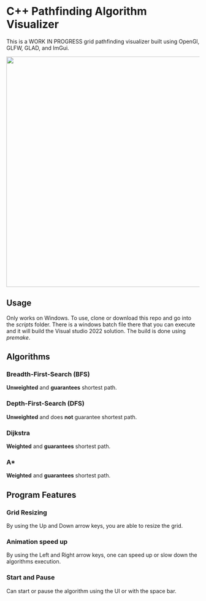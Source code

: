 # C++ Pathfinding Algorithm Visualizer
This is a WORK IN PROGRESS grid pathfinding visualizer built using OpenGl, GLFW, GLAD, and ImGui.

<p align= "center">
<img src="MandelBrotSet.PNG" width="600" height="600" />
</p>

## Usage
Only works on Windows. To use, clone or download this repo and go into the *scripts* folder.
There is a windows batch file there that you can execute and it will build the Visual studio 2022 solution.
The build is done using *premake*.
## Algorithms
### Breadth-First-Search (BFS)
**Unweighted** and **guarantees** shortest path.
### Depth-First-Search (DFS)
**Unweighted** and does **not** guarantee shortest path.
### Dijkstra
**Weighted** and **guarantees** shortest path.
### A*
**Weighted** and **guarantees** shortest path.
## Program Features
### Grid Resizing
By using the Up and Down arrow keys, you are able to resize the grid.
### Animation speed up
By using the Left and Right arrow keys, one can speed up or slow down the algorithms execution.
### Start and Pause
Can start or pause the algorithm using the UI or with the space bar. 
